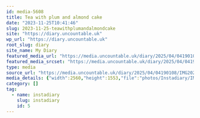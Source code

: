 ```yaml
---
id: media-5608
title: Tea with plum and almond cake
date: "2023-11-25T10:41:46"
slug: 2023-11-25-teawithplumandalmondcake
site: "https://diary.uncountable.uk"
wp_url: "https://diary.uncountable.uk"
root_slug: diary
site_name: My Diary
featured_media_url: "https://media.uncountable.uk/diary/2025/04/04190108/IMG20231125104146-edited-scaled.webp"
featured_media_srcset: "https://media.uncountable.uk/diary/2025/04/04190108/IMG20231125104146-edited-300x182.webp 300w, https://media.uncountable.uk/diary/2025/04/04190108/IMG20231125104146-edited-1024x621.webp 1024w, https://media.uncountable.uk/diary/2025/04/04190108/IMG20231125104146-edited-150x150.webp 150w, https://media.uncountable.uk/diary/2025/04/04190108/IMG20231125104146-edited-640x388.webp 640w, https://media.uncountable.uk/diary/2025/04/04190108/IMG20231125104146-edited-scaled.webp 2560w"
type: media
source_url: "https://media.uncountable.uk/diary/2025/04/04190108/IMG20231125104146-edited-scaled.webp"
media_details: {"width":2560,"height":1553,"file":"photos/Instadiary/IMG20231125104146-edited-scaled.webp","filesize":215650,"sizes":{"medium":{"file":"IMG20231125104146-edited-300x182.webp","width":300,"height":182,"filesize":12918,"mime_type":"image/webp","source_url":"https://media.uncountable.uk/diary/2025/04/04190108/IMG20231125104146-edited-300x182.webp"},"large":{"file":"IMG20231125104146-edited-1024x621.webp","width":1024,"height":621,"filesize":73516,"mime_type":"image/webp","source_url":"https://media.uncountable.uk/diary/2025/04/04190108/IMG20231125104146-edited-1024x621.webp"},"thumbnail":{"file":"IMG20231125104146-edited-150x150.webp","width":150,"height":150,"filesize":6592,"mime_type":"image/webp","source_url":"https://media.uncountable.uk/diary/2025/04/04190108/IMG20231125104146-edited-150x150.webp"},"mobwidth":{"file":"IMG20231125104146-edited-640x388.webp","width":640,"height":388,"filesize":39098,"mime_type":"image/webp","source_url":"https://media.uncountable.uk/diary/2025/04/04190108/IMG20231125104146-edited-640x388.webp"},"full":{"file":"IMG20231125104146-edited-scaled.webp","width":2560,"height":1553,"mime_type":"image/webp","source_url":"https://media.uncountable.uk/diary/2025/04/04190108/IMG20231125104146-edited-scaled.webp"}},"image_meta":{"aperture":"0","credit":"","camera":"","caption":"","created_timestamp":"0","copyright":"","focal_length":"0","iso":"0","shutter_speed":"0","title":"","orientation":"0","keywords":[]},"original_image":"IMG20231125104146-edited.webp"}
category: []
tag:
  - name: instadiary
    slug: instadiary
    id: 5
---
```


